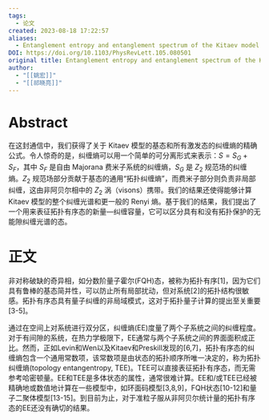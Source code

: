 ```yaml
---
tags:
  - 论文
created: 2023-08-18 17:22:57
aliases:
  - Entanglement entropy and entanglement spectrum of the Kitaev model
DOI: https://doi.org/10.1103/PhysRevLett.105.080501
original title: Entanglement entropy and entanglement spectrum of the Kitaev model
author:
  - "[[姚宏]]"
  - "[[祁晓亮]]"
---
```


# Abstract

在这封通信中，我们获得了关于 Kitaev 模型的基态和所有激发态的纠缠熵的精确公式。令人惊奇的是，纠缠熵可以用一个简单的可分离形式来表示：$S = S_G + S_F$，其中 $S_F$ 是自由 Majorana 费米子系统的纠缠熵，$S_G$ 是 $Z_2$ 规范场的纠缠熵。$Z_2$ 规范场部分贡献于基态的通用“拓扑纠缠熵”，而费米子部分则负责非局部纠缠，这由非阿贝尔相中的 $Z_2$ 涡（visons）携带。我们的结果还使得能够计算 Kitaev 模型的整个纠缠光谱和更一般的 Renyi 熵。基于我们的结果，我们提出了一个用来表征拓扑有序态的新量—纠缠容量，它可以区分具有和没有拓扑保护的无能隙纠缠光谱的态。

# 正文


非对称破缺的奇异相，如分数阶量子霍尔(FQH)态，被称为拓扑有序[1]，因为它们具有鲁棒的基态简并性，可以防止所有局部扰动，但对系统[2]的拓扑结构很敏感。拓扑有序态具有量子纠缠的非局域模式，这对于拓扑量子计算的提出至关重要[3-5]。

通过在空间上对系统进行双分区，纠缠熵(EE)度量了两个子系统之间的纠缠程度。对于有间隙的系统，在热力学极限下，EE通常与两个子系统之间的界面面积成正比。然而，正如Levin和Wen以及Kitaev和Preskill发现的[6,7]，拓扑有序态的纠缠熵包含一个通用常数项，该常数项是由状态的拓扑顺序所唯一决定的，称为拓扑纠缠熵(topology entangentropy, TEE)。TEE可以直接表征拓扑有序态，而无需参考哈密顿量。EE和TEE是多体状态的属性，通常很难计算。EE和/或TEE已经被精确地或数值地计算在一些模型中，如环面码模型[3,8,9]，FQH状态[10-12]和量子二聚体模型[13-15]。到目前为止，对于准粒子服从非阿贝尔统计量的拓扑有序态的EE还没有确切的结果。